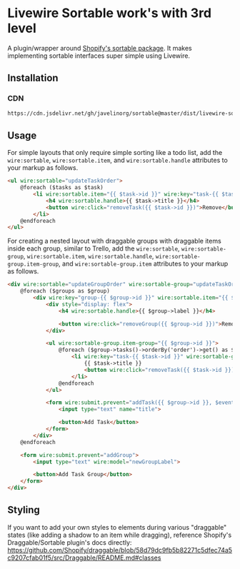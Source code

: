 # Livewire Sortable work's with 3rd level

A plugin/wrapper around [Shopify's sortable package](https://github.com/Shopify/draggable/tree/master/src/Sortable). It makes implementing sortable interfaces super simple using Livewire.

## Installation

### CDN
```html
https://cdn.jsdelivr.net/gh/javelinorg/sortable@master/dist/livewire-sortable.js

```

## Usage

For simple layouts that only require simple sorting like a todo list, add the `wire:sortable`, `wire:sortable.item`, and `wire:sortable.handle` attributes to your markup as follows.

```html
<ul wire:sortable="updateTaskOrder">
    @foreach ($tasks as $task)
        <li wire:sortable.item="{{ $task->id }}" wire:key="task-{{ $task->id }}">
            <h4 wire:sortable.handle>{{ $task->title }}</h4>
            <button wire:click="removeTask({{ $task->id }})">Remove</button>
        </li>
    @endforeach
</ul>
```

For creating a nested layout with draggable groups with draggable items inside each group, similar to Trello, add the `wire:sortable`, `wire:sortable-group`, `wire:sortable.item`, `wire:sortable.handle`, `wire:sortable-group.item-group`, and `wire:sortable-group.item` attributes to your markup as follows.

```html
<div wire:sortable="updateGroupOrder" wire:sortable-group="updateTaskOrder" style="display: flex">
    @foreach ($groups as $group)
        <div wire:key="group-{{ $group->id }}" wire:sortable.item="{{ $group->id }}">
            <div style="display: flex">
                <h4 wire:sortable.handle>{{ $group->label }}</h4>

                <button wire:click="removeGroup({{ $group->id }})">Remove</button>
            </div>

            <ul wire:sortable-group.item-group="{{ $group->id }}">
                @foreach ($group->tasks()->orderBy('order')->get() as $task)
                    <li wire:key="task-{{ $task->id }}" wire:sortable-group.item="{{ $task->id }}">
                        {{ $task->title }}
                        <button wire:click="removeTask({{ $task->id }})">Remove</button>
                    </li>
                @endforeach
            </ul>

            <form wire:submit.prevent="addTask({{ $group->id }}, $event.target.title.value)">
                <input type="text" name="title">

                <button>Add Task</button>
            </form>
        </div>
    @endforeach

    <form wire:submit.prevent="addGroup">
        <input type="text" wire:model="newGroupLabel">

        <button>Add Task Group</button>
    </form>
</div>
```

## Styling
If you want to add your own styles to elements during various "draggable" states (like adding a shadow to an item while dragging), reference Shopify's Draggable/Sortable plugin's docs directly: https://github.com/Shopify/draggable/blob/58d79dc9fb5b82271c5dfec74a5c9207cfab01f5/src/Draggable/README.md#classes
